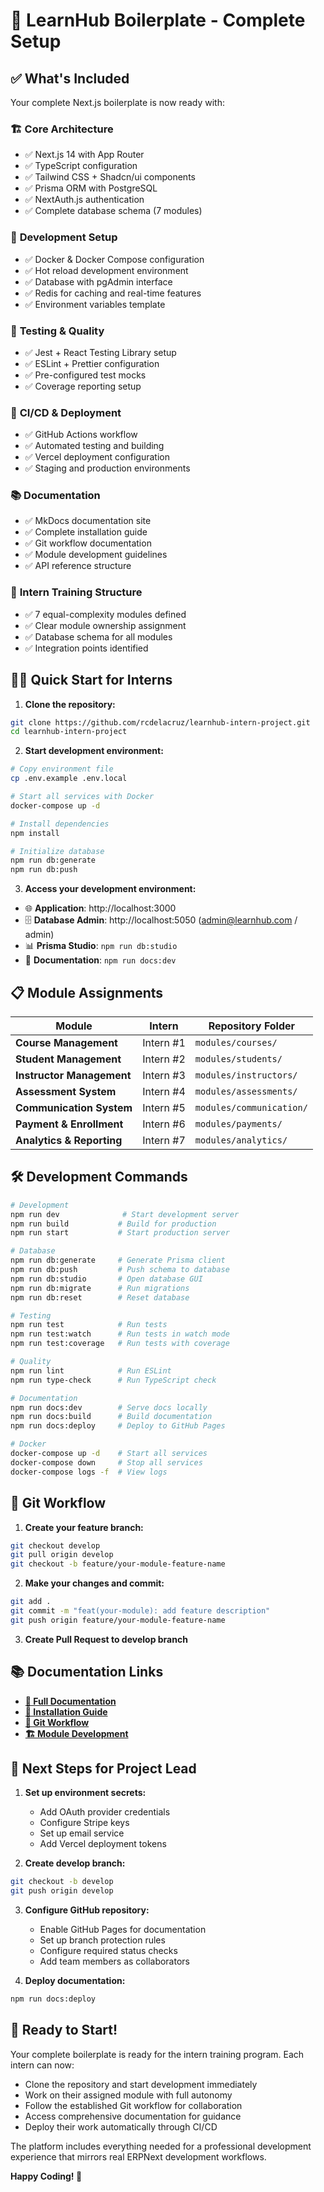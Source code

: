 # 🚀 LearnHub Boilerplate - Complete Setup

## ✅ What's Included

Your complete Next.js boilerplate is now ready with:

### 🏗️ **Core Architecture**
- ✅ Next.js 14 with App Router
- ✅ TypeScript configuration
- ✅ Tailwind CSS + Shadcn/ui components
- ✅ Prisma ORM with PostgreSQL
- ✅ NextAuth.js authentication
- ✅ Complete database schema (7 modules)

### 🔧 **Development Setup**
- ✅ Docker & Docker Compose configuration
- ✅ Hot reload development environment
- ✅ Database with pgAdmin interface
- ✅ Redis for caching and real-time features
- ✅ Environment variables template

### 🧪 **Testing & Quality**
- ✅ Jest + React Testing Library setup
- ✅ ESLint + Prettier configuration
- ✅ Pre-configured test mocks
- ✅ Coverage reporting setup

### 🚀 **CI/CD & Deployment**
- ✅ GitHub Actions workflow
- ✅ Automated testing and building
- ✅ Vercel deployment configuration
- ✅ Staging and production environments

### 📚 **Documentation**
- ✅ MkDocs documentation site
- ✅ Complete installation guide
- ✅ Git workflow documentation
- ✅ Module development guidelines
- ✅ API reference structure

### 🎯 **Intern Training Structure**
- ✅ 7 equal-complexity modules defined
- ✅ Clear module ownership assignment
- ✅ Database schema for all modules
- ✅ Integration points identified

## 🏃‍♂️ Quick Start for Interns

1. **Clone the repository:**
```bash
git clone https://github.com/rcdelacruz/learnhub-intern-project.git
cd learnhub-intern-project
```

2. **Start development environment:**
```bash
# Copy environment file
cp .env.example .env.local

# Start all services with Docker
docker-compose up -d

# Install dependencies
npm install

# Initialize database
npm run db:generate
npm run db:push
```

3. **Access your development environment:**
- 🌐 **Application**: http://localhost:3000
- 🗄️ **Database Admin**: http://localhost:5050 (admin@learnhub.com / admin)
- 📊 **Prisma Studio**: `npm run db:studio`
- 📖 **Documentation**: `npm run docs:dev`

## 📋 Module Assignments

| Module | Intern | Repository Folder |
|--------|--------|------------------|
| **Course Management** | Intern #1 | `modules/courses/` |
| **Student Management** | Intern #2 | `modules/students/` |
| **Instructor Management** | Intern #3 | `modules/instructors/` |
| **Assessment System** | Intern #4 | `modules/assessments/` |
| **Communication System** | Intern #5 | `modules/communication/` |
| **Payment & Enrollment** | Intern #6 | `modules/payments/` |
| **Analytics & Reporting** | Intern #7 | `modules/analytics/` |

## 🛠️ Development Commands

```bash
# Development
npm run dev              # Start development server
npm run build           # Build for production
npm run start           # Start production server

# Database
npm run db:generate     # Generate Prisma client
npm run db:push         # Push schema to database
npm run db:studio       # Open database GUI
npm run db:migrate      # Run migrations
npm run db:reset        # Reset database

# Testing
npm run test            # Run tests
npm run test:watch      # Run tests in watch mode
npm run test:coverage   # Run tests with coverage

# Quality
npm run lint            # Run ESLint
npm run type-check      # Run TypeScript check

# Documentation
npm run docs:dev        # Serve docs locally
npm run docs:build      # Build documentation
npm run docs:deploy     # Deploy to GitHub Pages

# Docker
docker-compose up -d    # Start all services
docker-compose down     # Stop all services
docker-compose logs -f  # View logs
```

## 🔀 Git Workflow

1. **Create your feature branch:**
```bash
git checkout develop
git pull origin develop
git checkout -b feature/your-module-feature-name
```

2. **Make your changes and commit:**
```bash
git add .
git commit -m "feat(your-module): add feature description"
git push origin feature/your-module-feature-name
```

3. **Create Pull Request to develop branch**

## 📚 Documentation Links

- **[📖 Full Documentation](https://rcdelacruz.github.io/learnhub-intern-project)**
- **[🚀 Installation Guide](docs/getting-started/installation.md)**
- **[🔀 Git Workflow](docs/git-workflow/branching-strategy.md)**
- **[🏗️ Module Development](docs/module-development/structure.md)**

## 🎯 Next Steps for Project Lead

1. **Set up environment secrets:**
   - Add OAuth provider credentials
   - Configure Stripe keys
   - Set up email service
   - Add Vercel deployment tokens

2. **Create develop branch:**
```bash
git checkout -b develop
git push origin develop
```

3. **Configure GitHub repository:**
   - Enable GitHub Pages for documentation
   - Set up branch protection rules
   - Configure required status checks
   - Add team members as collaborators

4. **Deploy documentation:**
```bash
npm run docs:deploy
```

## 🌟 Ready to Start!

Your complete boilerplate is ready for the intern training program. Each intern can now:

- Clone the repository and start development immediately
- Work on their assigned module with full autonomy
- Follow the established Git workflow for collaboration
- Access comprehensive documentation for guidance
- Deploy their work automatically through CI/CD

The platform includes everything needed for a professional development experience that mirrors real ERPNext development workflows.

**Happy Coding! 🚀**